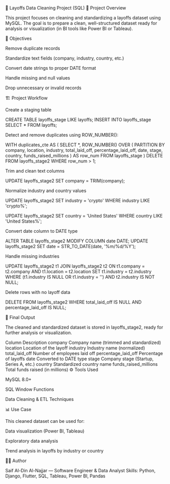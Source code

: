 🧹 Layoffs Data Cleaning Project (SQL)
📄 Project Overview

This project focuses on cleaning and standardizing a layoffs dataset using MySQL.
The goal is to prepare a clean, well-structured dataset ready for analysis or visualization (in BI tools like Power BI or Tableau).

🧠 Objectives

Remove duplicate records

Standardize text fields (company, industry, country, etc.)

Convert date strings to proper DATE format

Handle missing and null values

Drop unnecessary or invalid records

🏗️ Project Workflow

Create a staging table

CREATE TABLE layoffs_stage LIKE layoffs;
INSERT INTO layoffs_stage SELECT * FROM layoffs;


Detect and remove duplicates using ROW_NUMBER():

WITH duplicates_cte AS (
  SELECT *,
    ROW_NUMBER() OVER (
      PARTITION BY company, location, industry, total_laid_off,
                   percentage_laid_off, date, stage, country, funds_raised_millions
    ) AS row_num
  FROM layoffs_stage
)
DELETE FROM layoffs_stage2 WHERE row_num > 1;


Trim and clean text columns

UPDATE layoffs_stage2
SET company = TRIM(company);


Normalize industry and country values

UPDATE layoffs_stage2
SET industry = 'crypto'
WHERE industry LIKE 'crypto%';

UPDATE layoffs_stage2
SET country = 'United States'
WHERE country LIKE 'United States%';


Convert date column to DATE type

ALTER TABLE layoffs_stage2 MODIFY COLUMN date DATE;
UPDATE layoffs_stage2 SET date = STR_TO_DATE(date, '%m/%d/%Y');


Handle missing industries

UPDATE layoffs_stage2 t1
JOIN layoffs_stage2 t2
  ON t1.company = t2.company
 AND t1.location = t2.location
SET t1.industry = t2.industry
WHERE (t1.industry IS NULL OR t1.industry = '')
  AND t2.industry IS NOT NULL;


Delete rows with no layoff data

DELETE FROM layoffs_stage2
WHERE total_laid_off IS NULL AND percentage_laid_off IS NULL;

🧾 Final Output

The cleaned and standardized dataset is stored in layoffs_stage2, ready for further analysis or visualization.

Column	Description
company	Company name (trimmed and standardized)
location	Location of the layoff
industry	Industry name (normalized)
total_laid_off	Number of employees laid off
percentage_laid_off	Percentage of layoffs
date	Converted to DATE type
stage	Company stage (Startup, Series A, etc.)
country	Standardized country name
funds_raised_millions	Total funds raised (in millions)
⚙️ Tools Used

MySQL 8.0+

SQL Window Functions

Data Cleaning & ETL Techniques

📊 Use Case

This cleaned dataset can be used for:

Data visualization (Power BI, Tableau)

Exploratory data analysis

Trend analysis in layoffs by industry or country

🧑‍💻 Author

Saif Al-Din Al-Najjar — Software Engineer & Data Analyst
Skills: Python, Django, Flutter, SQL, Tableau, Power BI, Pandas

